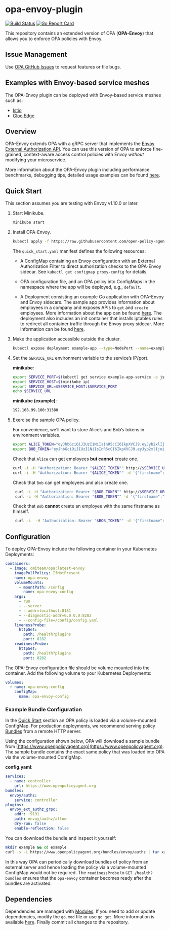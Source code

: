 # opa-envoy-plugin

[![Build Status](https://github.com/open-policy-agent/opa-envoy-plugin/workflows/Post%20Merge/badge.svg?branch=main)](https://github.com/open-policy-agent/opa-envoy-plugin/actions) [![Go Report Card](https://goreportcard.com/badge/github.com/open-policy-agent/opa-envoy-plugin)](https://goreportcard.com/report/github.com/open-policy-agent/opa-envoy-plugin)

This repository contains an extended version of OPA (**OPA-Envoy**) that allows you to enforce OPA policies with Envoy.

## Issue Management

Use [OPA GitHub Issues](https://github.com/open-policy-agent/opa/issues) to request features or file bugs.

## Examples with Envoy-based service meshes

The OPA-Envoy plugin can be deployed with Envoy-based service meshes such as:

- [Istio](./examples/istio)
- [Gloo Edge](./examples/gloo-edge)

## Overview

OPA-Envoy extends OPA with a gRPC server that implements the [Envoy External
Authorization
API](https://www.envoyproxy.io/docs/envoy/latest/intro/arch_overview/security/ext_authz_filter.html).
You can use this version of OPA to enforce fine-grained, context-aware access
control policies with Envoy _without_ modifying your microservice.

More information about the OPA-Envoy plugin including performance benchmarks, debugging tips, detailed usage examples
can be found [here](https://www.openpolicyagent.org/docs/edge/envoy-introduction/).

## Quick Start

This section assumes you are testing with Envoy v1.10.0 or later.

1. Start Minikube.

   ```bash
   minikube start
   ```

1. Install OPA-Envoy.

   ```bash
   kubectl apply -f https://raw.githubusercontent.com/open-policy-agent/opa-envoy-plugin/main/quick_start.yaml
   ```

   The `quick_start.yaml` manifest defines the following resources:

   - A ConfigMap containing an Envoy configuration with an External Authorization Filter to direct authorization checks to the OPA-Envoy sidecar.
     See `kubectl get configmap proxy-config` for details.

   - OPA configuration file, and an OPA policy into ConfigMaps in the namespace where the app will be deployed, e.g., `default`.

   - A Deployment consisting an example Go application with OPA-Envoy and Envoy sidecars. The sample app provides information
     about employees in a company and exposes APIs to `get` and `create` employees. More information about the app
     can be found [here](https://github.com/ashutosh-narkar/go-test-server). The deployment also includes an init container that
     installs iptables rules to redirect all container traffic through the Envoy proxy sidecar. More information can be
     found [here](https://github.com/open-policy-agent/contrib/tree/main/envoy_iptables).

1. Make the application accessible outside the cluster.

   ```bash
   kubectl expose deployment example-app --type=NodePort --name=example-app-service --port=8080
   ```

1. Set the `SERVICE_URL` environment variable to the service’s IP/port.

   **minikube**:

   ```bash
   export SERVICE_PORT=$(kubectl get service example-app-service -o jsonpath='{.spec.ports[?(@.port==8080)].nodePort}')
   export SERVICE_HOST=$(minikube ip)
   export SERVICE_URL=$SERVICE_HOST:$SERVICE_PORT
   echo $SERVICE_URL
   ```

   **minikube (example)**:

   ```bash
   192.168.99.100:31380
   ```

1. Exercise the sample OPA policy.

   For convenience, we’ll want to store Alice’s and Bob’s tokens in environment variables.

   ```bash
   export ALICE_TOKEN="eyJhbGciOiJIUzI1NiIsInR5cCI6IkpXVCJ9.eyJyb2xlIjoiZ3Vlc3QiLCJzdWIiOiJZV3hwWTJVPSIsIm5iZiI6MTUxNDg1MTEzOSwiZXhwIjoxNjQxMDgxNTM5fQ.K5DnnbbIOspRbpCr2IKXE9cPVatGOCBrBQobQmBmaeU"
   export BOB_TOKEN="eyJhbGciOiJIUzI1NiIsInR5cCI6IkpXVCJ9.eyJyb2xlIjoiYWRtaW4iLCJzdWIiOiJZbTlpIiwibmJmIjoxNTE0ODUxMTM5LCJleHAiOjE2NDEwODE1Mzl9.WCxNAveAVAdRCmkpIObOTaSd0AJRECY2Ch2Qdic3kU8"
   ```

   Check that `Alice` can get employees **but cannot** create one.

   ```bash
   curl -i -H "Authorization: Bearer "$ALICE_TOKEN"" http://$SERVICE_URL/people
   curl -i -H "Authorization: Bearer "$ALICE_TOKEN"" -d '{"firstname":"Charlie", "lastname":"OPA"}' -H "Content-Type: application/json" -X POST http://$SERVICE_URL/people
   ```

   Check that `Bob` can get employees and also create one.

   ```bash
    curl -i -H "Authorization: Bearer "$BOB_TOKEN"" http://$SERVICE_URL/people
    curl -i -H "Authorization: Bearer "$BOB_TOKEN"" -d '{"firstname":"Charlie", "lastname":"Opa"}' -H "Content-Type: application/json" -X POST http://$SERVICE_URL/people
   ```

   Check that `Bob` **cannot** create an employee with the same firstname as himself.

   ```bash
    curl -i  -H "Authorization: Bearer "$BOB_TOKEN"" -d '{"firstname":"Bob", "lastname":"Rego"}' -H "Content-Type: application/json" -X POST http://$SERVICE_URL/people
   ```

## Configuration

To deploy OPA-Envoy include the following container in your Kubernetes Deployments:

```yaml
containers:
  - image: omiteam/opa:latest-envoy
    imagePullPolicy: IfNotPresent
    name: opa-envoy
    volumeMounts:
      - mountPath: /config
        name: opa-envoy-config
    args:
      - run
      - --server
      - --addr=localhost:8181
      - --diagnostic-addr=0.0.0.0:8282
      - --config-file=/config/config.yaml
    livenessProbe:
      httpGet:
        path: /health?plugins
        port: 8282
    readinessProbe:
      httpGet:
        path: /health?plugins
        port: 8282
```

The OPA-Envoy configuration file should be volume mounted into the container. Add the following volume to your Kubernetes Deployments:

```yaml
volumes:
  - name: opa-envoy-config
    configMap:
      name: opa-envoy-config
```

### Example Bundle Configuration

In the [Quick Start](#quick-start) section an OPA policy is loaded via a volume-mounted ConfigMap. For production
deployments, we recommend serving policy [Bundles](http://www.openpolicyagent.org/docs/bundles.html) from a remote HTTP server.

Using the configuration shown below, OPA will download a sample bundle from [https://www.openpolicyagent.org](https://www.openpolicyagent.org).
The sample bundle contains the exact same policy that was loaded into OPA via the volume-mounted ConfigMap.

**config.yaml**:

```yaml
services:
  - name: controller
    url: https://www.openpolicyagent.org
bundles:
  envoy/authz:
    service: controller
plugins:
  envoy_ext_authz_grpc:
    addr: :9191
    path: envoy/authz/allow
    dry-run: false
    enable-reflection: false
```

You can download the bundle and inspect it yourself:

```bash
mkdir example && cd example
curl -s -L https://www.openpolicyagent.org/bundles/envoy/authz | tar xzv
```

In this way OPA can periodically download bundles of policy from an external server and hence loading the policy via a
volume-mounted ConfigMap would not be required. The `readinessProbe` to `GET /health?bundles` ensures that the `opa-envoy`
container becomes ready after the bundles are activated.

## Dependencies

Dependencies are managed with [Modules](https://github.com/golang/go/wiki/Modules).
If you need to add or update dependencies, modify the `go.mod` file or
use `go get`. More information is available [here](https://github.com/golang/go/wiki/Modules#how-to-upgrade-and-downgrade-dependencies).
Finally commit all changes to the repository.
